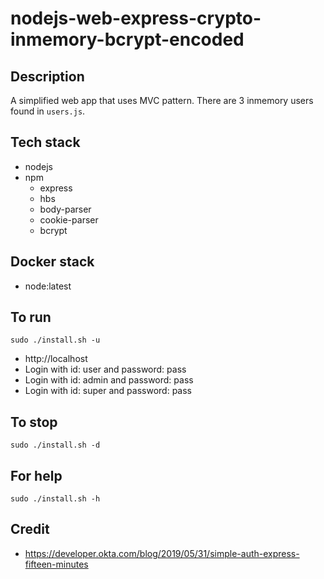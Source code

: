 # nodejs-web-express-crypto-inmemory-bcrypt-encoded

## Description
A simplified web app that uses MVC pattern.
There are 3 inmemory users found in `users.js`.

## Tech stack
- nodejs
- npm
  - express
  - hbs
  - body-parser
  - cookie-parser
  - bcrypt

## Docker stack
- node:latest

## To run
`sudo ./install.sh -u`
- http://localhost
- Login with id: user and password: pass
- Login with id: admin and password: pass
- Login with id: super and password: pass

## To stop
`sudo ./install.sh -d`

## For help
`sudo ./install.sh -h`

## Credit
- https://developer.okta.com/blog/2019/05/31/simple-auth-express-fifteen-minutes
